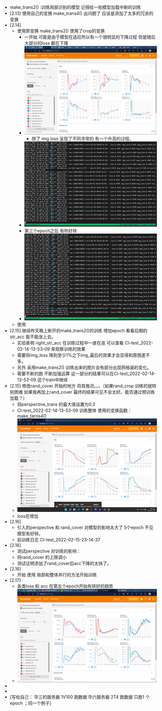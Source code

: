 - make_trans2() :训练局部识别的模型  记得给一些模型加载中断的训练 
- [2.13] 使用自己的变换 make_trans4() 出问题了 应该是添加了太多的冗余的变换
- [2.14] 
  - 使用原变换 make_trans2() 使用了crop的变换
    - 一开始 可能是由于模型在适应所以有一个很明显的下降过程 但是随后 大部分的loss 都在下降 
    - ![img_3.png](img_3.png)
      - 除了 img loss 呈现了不同寻常的 有一个升高的过程。 
    - ![img.png](img.png)
    - 第三个epoch之后 有所好转
    - ![img_1.png](img_1.png)
  - 使用 
- [2.15] 继续昨天晚上断开的make_trans2()的训练 增加epoch 看看后期的str_acc 能不能涨上去。
  - 实验表明 right_str_acc 在训练过程中一直在涨 可以查看 CI-test_2022-02-14-13-53-09 来观察训练的效果
  - 需要将img_loss 降到至少1%之下img_最后的效果才会显得和原图差不多。
  - 另外 采用make_trans2() 训练出来的图片会有部分出现网格装的变化。
  - 需要不断的跑 不断加强运算  这一部分的结果可以在CI-test_2022-02-14-13-53-09 这个train中继续 
- [2.15] 修改rand_cover 开始的地方 将其推迟。。。（如果rand_crop 训练的就特别困难 如果我再加上rand_cover 最终的结果可见不会太好。能否通过预训练加载？）
  - 将perspective_trans 的最大值设置为0.3
  - CI-test_2022-02-14-13-53-09 训练整体 使用的变换函数：make_tarns4()
  - ![img_2.png](img_2.png)
  - loss在增加
- [2.16] 
  - 引入的perspective 和 rand_cover 对模型的影响太大了 5个epoch 不见模型有好转。
  - 前训练日志 CI-test_2022-02-15-23-14-37
- [2.16]
  - 测试perspective 对训练的影响：
  - 将rand_cover 的上限调小
  - 测试证明添加了rand_cover后acc下降的太快了。
- [2.16]
  - 开始 使用 局部和整体并行的方法开始训练 
- [2.17]
  - 各类loss 和 acc 在第五个epoch开始有转好的趋势
  - ![img_4.png](img_4.png)
- 
- 
- [写给自己： 华三的服务器 1V100 跑数据  华六服务器 2T4 跑数据 只跑1 个epoch   ；同一个例子]